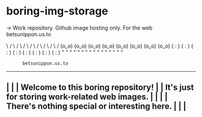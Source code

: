 # boring-img-storage
→ Work repository. Github image hosting only. For the web betsunippon.us.to 

   \ /    \ /    \ /    \ /    \ /    \ /    \ /    \ /
  (o_o)  (o_o)  (o_o)  (o_o)  (o_o)  (o_o)  (o_o)  (o_o)
  ( : )  ( : )  ( : )  ( : )  ( : )  ( : )  ( : )  ( : )
   " "    " "    " "    " "    " "    " "    " "    " "

          betsunippon.us.to
      
   --------------------------------------------------------
   |                                                      |
   |        Welcome to this boring repository!            |
   |   It's just for storing work-related web images.     |
   |                                                      |
   |     There's nothing special or interesting here.     |
   |                                                      |
   --------------------------------------------------------
